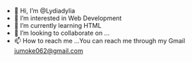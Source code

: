 - 👋 Hi, I’m @Lydiadylia
- 👀 I’m interested in Web Development
- 🌱 I’m currently learning HTML
- 💞️ I’m looking to collaborate on ...
- 📫 How to reach me ...You can reach me through my Gmail jumoke062@gmail.com

<!---
Lydiadylia/Lydiadylia is a ✨ special ✨ repository because its `README.md` (this file) appears on your GitHub profile.
You can click the Preview link to take a look at your changes.
--->
